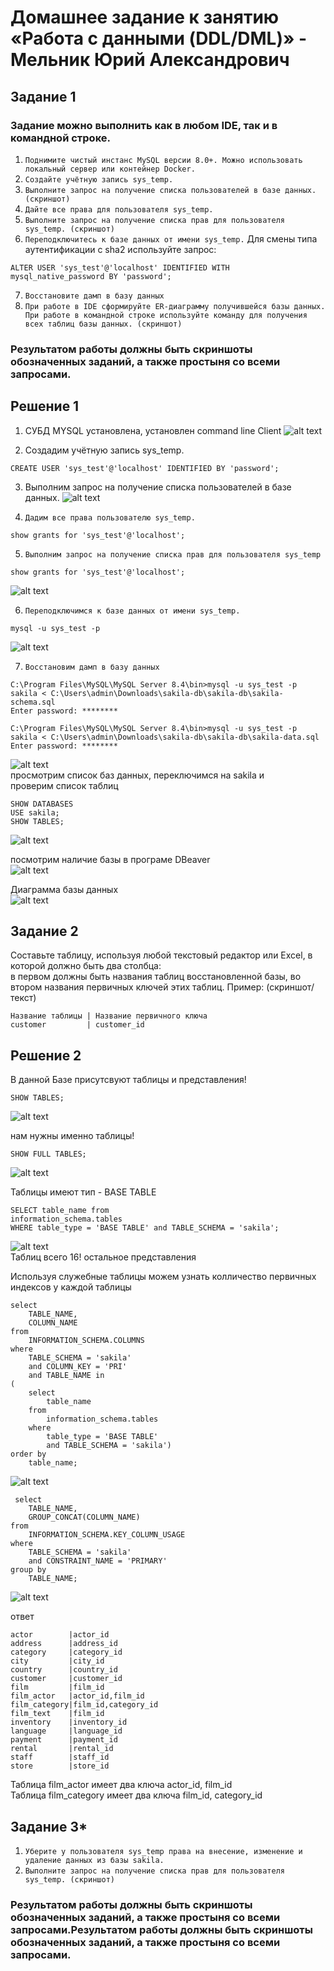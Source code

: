 # Домашнее задание к занятию «Работа с данными (DDL/DML)» - Мельник Юрий Александрович


## Задание 1

### Задание можно выполнить как в любом IDE, так и в командной строке.
 

1. `Поднимите чистый инстанс MySQL версии 8.0+. Можно использовать локальный сервер или контейнер Docker.`
2. `Создайте учётную запись sys_temp.`
3. `Выполните запрос на получение списка пользователей в базе данных. (скриншот)`
4. `Дайте все права для пользователя sys_temp.`
5. `Выполните запрос на получение списка прав для пользователя sys_temp. (скриншот)`
6. `Переподключитесь к базе данных от имени sys_temp.`
  Для смены типа аутентификации с sha2 используйте запрос:  
```
ALTER USER 'sys_test'@'localhost' IDENTIFIED WITH mysql_native_password BY 'password';
```
  
7. `Восстановите дамп в базу данных`
8. `При работе в IDE сформируйте ER-диаграмму получившейся базы данных. При работе в командной строке используйте команду для получения всех таблиц базы данных. (скриншот)`

### Результатом работы должны быть скриншоты обозначенных заданий, а также простыня со всеми запросами.

## Решение 1  
1. СУБД MYSQL установлена, установлен command line Client 
 ![alt text](https://github.com/ysatii/DB-HW2/blob/main/img/image1.jpg)  
 
2. Создадим учётную запись sys_temp.
```
CREATE USER 'sys_test'@'localhost' IDENTIFIED BY 'password';
```
3. Выполним запрос на получение списка пользователей в базе данных.
 ![alt text](https://github.com/ysatii/DB-HW2/blob/main/img/image1_1.jpg)  
 
 
4. `Дадим все права пользователю sys_temp.`   
```
show grants for 'sys_test'@'localhost';
```

5. `Выполним запрос на получение списка прав для пользователя sys_temp`  
```
show grants for 'sys_test'@'localhost';  
```
 ![alt text](https://github.com/ysatii/DB-HW2/blob/main/img/image1_2.jpg)  


6. `Переподключимся к базе данных от имени sys_temp.`  
```
mysql -u sys_test -p
```
 ![alt text](https://github.com/ysatii/DB-HW2/blob/main/img/image1_3.jpg)  
 
7. `Восстановим дамп в базу данных`
```
C:\Program Files\MySQL\MySQL Server 8.4\bin>mysql -u sys_test -p sakila < C:\Users\admin\Downloads\sakila-db\sakila-db\sakila-schema.sql
Enter password: ********

C:\Program Files\MySQL\MySQL Server 8.4\bin>mysql -u sys_test -p sakila < C:\Users\admin\Downloads\sakila-db\sakila-db\sakila-data.sql
Enter password: ********
```
 ![alt text](https://github.com/ysatii/DB-HW2/blob/main/img/image1_4.jpg)  
просмотрим список баз данных, переключимся на sakila и   
проверим список таблиц   


```
SHOW DATABASES
USE sakila;
SHOW TABLES;
```

 ![alt text](https://github.com/ysatii/DB-HW2/blob/main/img/image1_5.jpg)   
  
 посмотрим наличие базы в програме DBeaver   
  ![alt text](https://github.com/ysatii/DB-HW2/blob/main/img/image1_6.jpg)  
  
 Диаграмма базы данных  
  ![alt text](https://github.com/ysatii/DB-HW2/blob/main/img/image1_7.jpg)   

 
## Задание 2

Составьте таблицу, используя любой текстовый редактор или Excel, в которой должно быть два столбца:  
 в первом должны быть названия таблиц восстановленной базы, во втором названия первичных ключей этих таблиц.
 Пример: (скриншот/текст)
 
```
Название таблицы | Название первичного ключа
customer         | customer_id
```

## Решение 2
В данной Базе присутсвуют таблицы и представления!  
```
SHOW TABLES;

```
 ![alt text](https://github.com/ysatii/DB-HW2/blob/main/img/image2.jpg)  
 
 
 нам нужны именно таблицы!  
```
SHOW FULL TABLES;
```
 ![alt text](https://github.com/ysatii/DB-HW2/blob/main/img/image2_1.jpg)  

Таблицы имеют тип - BASE TABLE  
```
SELECT table_name from
information_schema.tables 
WHERE table_type = 'BASE TABLE' and TABLE_SCHEMA = 'sakila';
```
 ![alt text](https://github.com/ysatii/DB-HW2/blob/main/img/image2_2.jpg)  
 Таблиц всего 16! остальное представления
 
 Используя служебные таблицы можем узнать колличество первичных индексов у каждой таблицы
```
select
	TABLE_NAME,
	COLUMN_NAME
from
	INFORMATION_SCHEMA.COLUMNS
where
	TABLE_SCHEMA = 'sakila'
	and COLUMN_KEY = 'PRI'
	and TABLE_NAME in 
(
	select
		table_name
	from
		information_schema.tables
	where
		table_type = 'BASE TABLE'
		and TABLE_SCHEMA = 'sakila')
order by
	table_name;
```
 ![alt text](https://github.com/ysatii/DB-HW2/blob/main/img/image2_3.jpg)  
 
```
 select
	TABLE_NAME,
	GROUP_CONCAT(COLUMN_NAME)
from
	INFORMATION_SCHEMA.KEY_COLUMN_USAGE
where
	TABLE_SCHEMA = 'sakila'
	and CONSTRAINT_NAME = 'PRIMARY'
group by
	TABLE_NAME;
```

 ![alt text](https://github.com/ysatii/DB-HW2/blob/main/img/image2_4.jpg)  
 
ответ  
```
actor        |actor_id                 
address      |address_id               
category     |category_id              
city         |city_id                  
country      |country_id               
customer     |customer_id              
film         |film_id                  
film_actor   |actor_id,film_id         
film_category|film_id,category_id      
film_text    |film_id                  
inventory    |inventory_id             
language     |language_id              
payment      |payment_id               
rental       |rental_id                
staff        |staff_id                 
store        |store_id                 
```
Таблица film_actor имеет два ключа actor_id, film_id  
Таблица film_category имеет два ключа film_id, category_id  


## Задание 3*
1. `Уберите у пользователя sys_temp права на внесение, изменение и удаление данных из базы sakila.`  
2. `Выполните запрос на получение списка прав для пользователя sys_temp. (скриншот)`

### Результатом работы должны быть скриншоты обозначенных заданий, а также простыня со всеми запросами.Результатом работы должны быть скриншоты обозначенных заданий, а также простыня со всеми запросами.
